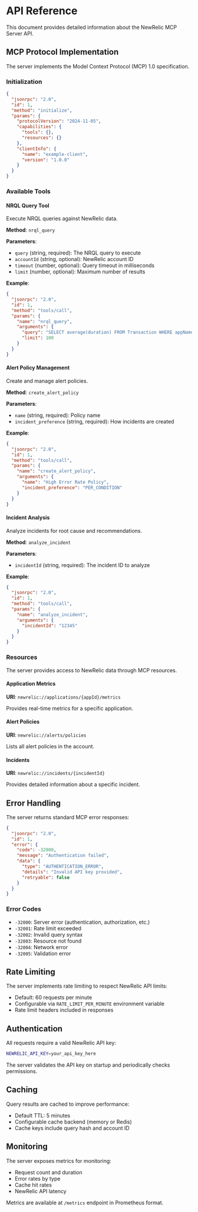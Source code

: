 # API Reference

This document provides detailed information about the NewRelic MCP Server API.

## MCP Protocol Implementation

The server implements the Model Context Protocol (MCP) 1.0 specification.

### Initialization

```json
{
  "jsonrpc": "2.0",
  "id": 1,
  "method": "initialize",
  "params": {
    "protocolVersion": "2024-11-05",
    "capabilities": {
      "tools": {},
      "resources": {}
    },
    "clientInfo": {
      "name": "example-client",
      "version": "1.0.0"
    }
  }
}
```

### Available Tools

#### NRQL Query Tool

Execute NRQL queries against NewRelic data.

**Method**: `nrql_query`

**Parameters**:
- `query` (string, required): The NRQL query to execute
- `accountId` (string, optional): NewRelic account ID
- `timeout` (number, optional): Query timeout in milliseconds
- `limit` (number, optional): Maximum number of results

**Example**:
```json
{
  "jsonrpc": "2.0",
  "id": 1,
  "method": "tools/call",
  "params": {
    "name": "nrql_query",
    "arguments": {
      "query": "SELECT average(duration) FROM Transaction WHERE appName = 'MyApp' SINCE 1 hour ago",
      "limit": 100
    }
  }
}
```

#### Alert Policy Management

Create and manage alert policies.

**Method**: `create_alert_policy`

**Parameters**:
- `name` (string, required): Policy name
- `incident_preference` (string, required): How incidents are created

**Example**:
```json
{
  "jsonrpc": "2.0",
  "id": 1,
  "method": "tools/call",
  "params": {
    "name": "create_alert_policy",
    "arguments": {
      "name": "High Error Rate Policy",
      "incident_preference": "PER_CONDITION"
    }
  }
}
```

#### Incident Analysis

Analyze incidents for root cause and recommendations.

**Method**: `analyze_incident`

**Parameters**:
- `incidentId` (string, required): The incident ID to analyze

**Example**:
```json
{
  "jsonrpc": "2.0",
  "id": 1,
  "method": "tools/call",
  "params": {
    "name": "analyze_incident",
    "arguments": {
      "incidentId": "12345"
    }
  }
}
```

### Resources

The server provides access to NewRelic data through MCP resources.

#### Application Metrics

**URI**: `newrelic://applications/{appId}/metrics`

Provides real-time metrics for a specific application.

#### Alert Policies

**URI**: `newrelic://alerts/policies`

Lists all alert policies in the account.

#### Incidents

**URI**: `newrelic://incidents/{incidentId}`

Provides detailed information about a specific incident.

## Error Handling

The server returns standard MCP error responses:

```json
{
  "jsonrpc": "2.0",
  "id": 1,
  "error": {
    "code": -32000,
    "message": "Authentication failed",
    "data": {
      "type": "AUTHENTICATION_ERROR",
      "details": "Invalid API key provided",
      "retryable": false
    }
  }
}
```

### Error Codes

- `-32000`: Server error (authentication, authorization, etc.)
- `-32001`: Rate limit exceeded
- `-32002`: Invalid query syntax
- `-32003`: Resource not found
- `-32004`: Network error
- `-32005`: Validation error

## Rate Limiting

The server implements rate limiting to respect NewRelic API limits:

- Default: 60 requests per minute
- Configurable via `RATE_LIMIT_PER_MINUTE` environment variable
- Rate limit headers included in responses

## Authentication

All requests require a valid NewRelic API key:

```bash
NEWRELIC_API_KEY=your_api_key_here
```

The server validates the API key on startup and periodically checks permissions.

## Caching

Query results are cached to improve performance:

- Default TTL: 5 minutes
- Configurable cache backend (memory or Redis)
- Cache keys include query hash and account ID

## Monitoring

The server exposes metrics for monitoring:

- Request count and duration
- Error rates by type
- Cache hit rates
- NewRelic API latency

Metrics are available at `/metrics` endpoint in Prometheus format.